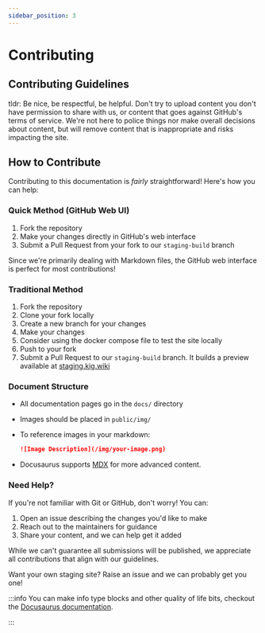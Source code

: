 ```yaml
---
sidebar_position: 3
---
```


# Contributing

## Contributing Guidelines

tldr: Be nice, be respectful, be helpful. Don't try to upload content you don't have permission to share with us, or content that goes against GitHub's terms of service. We're not here to police things nor make overall decisions about content, but will remove content that is inappropriate and risks impacting the site.

## How to Contribute

Contributing to this documentation is _fairly_ straightforward! Here's how you can help:

### Quick Method (GitHub Web UI)

1. Fork the repository
2. Make your changes directly in GitHub's web interface
3. Submit a Pull Request from your fork to our `staging-build` branch

Since we're primarily dealing with Markdown files, the GitHub web interface is perfect for most contributions!

### Traditional Method

1. Fork the repository
2. Clone your fork locally
3. Create a new branch for your changes
4. Make your changes
5. Consider using the docker compose file to test the site locally
6. Push to your fork
7. Submit a Pull Request to our `staging-build` branch. It builds a preview available at [staging.kig.wiki](https://staging.kig.wiki)

### Document Structure

- All documentation pages go in the `docs/` directory
- Images should be placed in `public/img/`
- To reference images in your markdown:

  ```markdown
  ![Image Description](/img/your-image.png)
  ```

- Docusaurus supports [MDX](https://mdxjs.com/) for more advanced content.

### Need Help?

If you're not familiar with Git or GitHub, don't worry! You can:

1. Open an issue describing the changes you'd like to make
2. Reach out to the maintainers for guidance
3. Share your content, and we can help get it added

While we can't guarantee all submissions will be published, we appreciate all contributions that align with our guidelines.

Want your own staging site? Raise an issue and we can probably get you one!

:::info
You can make info type blocks and other quality of life bits, checkout the [Docusaurus documentation](https://docusaurus.io/docs/creating-pages).

:::
